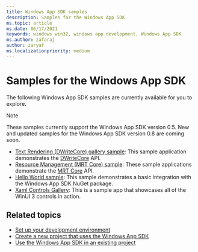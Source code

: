 ```yaml
---
title: Windows App SDK samples 
description: Samples for the Windows App SDK 
ms.topic: article
ms.date: 06/17/2021
keywords: windows win32, windows app development, Windows App SDK 
ms.author: zafaraj
author: zaryaf
ms.localizationpriority: medium
---
```


# Samples for the Windows App SDK

The following Windows App SDK samples are currently available for you to explore.

> [!NOTE]
> These samples currently support the Windows App SDK version 0.5. New and updated samples for the Windows App SDK version 0.8 are coming soon.

- [Text Rendering (DWriteCore) gallery sample](https://github.com/microsoft/WindowsAppSDK-Samples/tree/main/Samples/TextRendering): This sample application demonstrates the [DWriteCore](dwritecore.md) API.
- [Resource Management (MRT Core) sample](https://github.com/microsoft/Project-Reunion-Samples/tree/main/Samples/ResourceManagement): These sample applications demonstrate the [MRT Core](mrtcore/mrtcore-overview.md) API.
- [Hello World sample](https://github.com/microsoft/WindowsAppSDK-Samples/tree/main/Samples/HelloWorld): This sample demonstrates a basic integration with the Windows App SDK NuGet package.
- [Xaml Controls Gallery](https://aka.ms/winui3/xcg): This is a sample app that showcases all of the WinUI 3 controls in action.

## Related topics

- [Set up your development environment](set-up-your-development-environment.md)
- [Create a new project that uses the Windows App SDK](../winui/winui3/create-your-first-winui3-app.md)
- [Use the Windows App SDK in an existing project](use-windows-app-sdk-in-existing-project.md)
